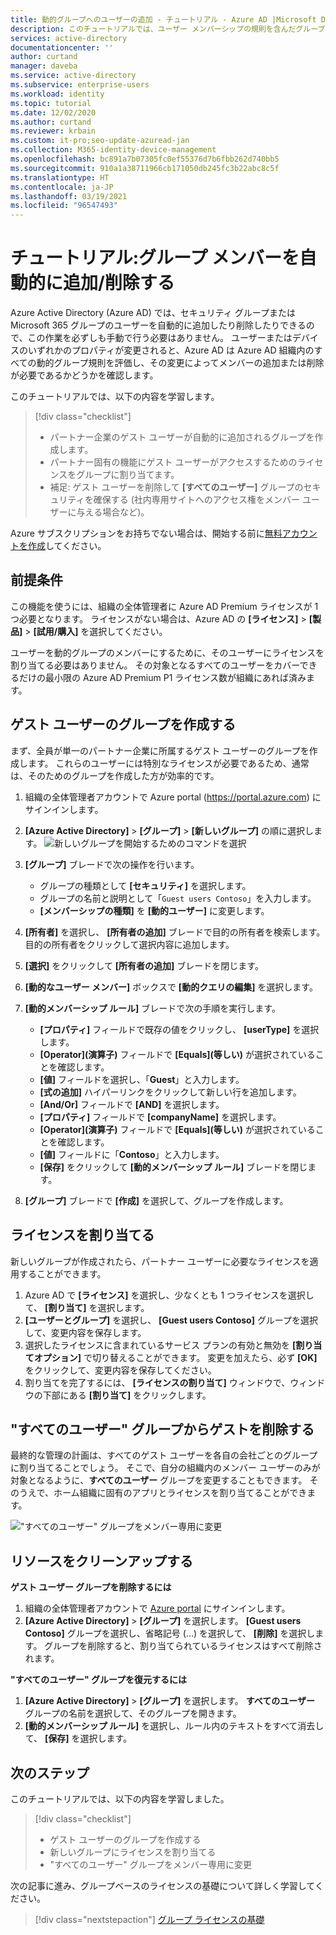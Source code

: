 ```yaml
---
title: 動的グループへのユーザーの追加 - チュートリアル - Azure AD |Microsoft Docs
description: このチュートリアルでは、ユーザー メンバーシップの規則を含んだグループを使って、ユーザーを自動的に追加したり削除したりします。
services: active-directory
documentationcenter: ''
author: curtand
manager: daveba
ms.service: active-directory
ms.subservice: enterprise-users
ms.workload: identity
ms.topic: tutorial
ms.date: 12/02/2020
ms.author: curtand
ms.reviewer: krbain
ms.custom: it-pro;seo-update-azuread-jan
ms.collection: M365-identity-device-management
ms.openlocfilehash: bc891a7b07305fc0ef55376d7b6fbb262d740bb5
ms.sourcegitcommit: 910a1a38711966cb171050db245fc3b22abc8c5f
ms.translationtype: HT
ms.contentlocale: ja-JP
ms.lasthandoff: 03/19/2021
ms.locfileid: "96547493"
---
```

# <a name="tutorial-add-or-remove-group-members-automatically"></a>チュートリアル:グループ メンバーを自動的に追加/削除する

Azure Active Directory (Azure AD) では、セキュリティ グループまたは Microsoft 365 グループのユーザーを自動的に追加したり削除したりできるので、この作業を必ずしも手動で行う必要はありません。 ユーザーまたはデバイスのいずれかのプロパティが変更されると、Azure AD は Azure AD 組織内のすべての動的グループ規則を評価し、その変更によってメンバーの追加または削除が必要であるかどうかを確認します。

このチュートリアルでは、以下の内容を学習します。
> [!div class="checklist"]
> * パートナー企業のゲスト ユーザーが自動的に追加されるグループを作成します。
> * パートナー固有の機能にゲスト ユーザーがアクセスするためのライセンスをグループに割り当てます。
> * 補足: ゲスト ユーザーを削除して **[すべてのユーザー]** グループのセキュリティを確保する (社内専用サイトへのアクセス権をメンバー ユーザーに与える場合など)。

Azure サブスクリプションをお持ちでない場合は、開始する前に[無料アカウントを作成](https://azure.microsoft.com/free/)してください。

## <a name="prerequisites"></a>前提条件

この機能を使うには、組織の全体管理者に Azure AD Premium ライセンスが 1 つ必要となります。 ライセンスがない場合は、Azure AD の **[ライセンス]**  >  **[製品]**  >  **[試用/購入]** を選択してください。

ユーザーを動的グループのメンバーにするために、そのユーザーにライセンスを割り当てる必要はありません。 その対象となるすべてのユーザーをカバーできるだけの最小限の Azure AD Premium P1 ライセンス数が組織にあれば済みます。 

## <a name="create-a-group-of-guest-users"></a>ゲスト ユーザーのグループを作成する

まず、全員が単一のパートナー企業に所属するゲスト ユーザーのグループを作成します。 これらのユーザーには特別なライセンスが必要であるため、通常は、そのためのグループを作成した方が効率的です。

1. 組織の全体管理者アカウントで Azure portal (https://portal.azure.com) にサインインします。
2. **[Azure Active Directory]**  >  **[グループ]**  >  **[新しいグループ]** の順に選択します。
   ![新しいグループを開始するためのコマンドを選択](./media/groups-dynamic-tutorial/new-group.png)
3. **[グループ]** ブレードで次の操作を行います。
  
   * グループの種類として **[セキュリティ]** を選択します。
   * グループの名前と説明として「`Guest users Contoso`」を入力します。
   * **[メンバーシップの種類]** を **[動的ユーザー]** に変更します。
   
4. **[所有者]** を選択し、 **[所有者の追加]** ブレードで目的の所有者を検索します。 目的の所有者をクリックして選択内容に追加します。
5. **[選択]** をクリックして **[所有者の追加]** ブレードを閉じます。  
6. **[動的なユーザー メンバー]** ボックスで **[動的クエリの編集]** を選択します。
7. **[動的メンバーシップ ルール]** ブレードで次の手順を実行します。

   * **[プロパティ]** フィールドで既存の値をクリックし、 **[userType]** を選択します。 
   * **[Operator]\(演算子\)** フィールドで **[Equals]\(等しい\)** が選択されていることを確認します。  
   * **[値]** フィールドを選択し、「**Guest**」と入力します。 
   * **[式の追加]** ハイパーリンクをクリックして新しい行を追加します。
   * **[And/Or]** フィールドで **[AND]** を選択します。
   * **[プロパティ]** フィールドで **[companyName]** を選択します。
   * **[Operator]\(演算子\)** フィールドで **[Equals]\(等しい\)** が選択されていることを確認します。
   * **[値]** フィールドに「**Contoso**」と入力します。
   * **[保存]** をクリックして **[動的メンバーシップ ルール]** ブレードを閉じます。
   
8. **[グループ]** ブレードで **[作成]** を選択して、グループを作成します。

## <a name="assign-licenses"></a>ライセンスを割り当てる

新しいグループが作成されたら、パートナー ユーザーに必要なライセンスを適用することができます。

1. Azure AD で **[ライセンス]** を選択し、少なくとも 1 つライセンスを選択して、 **[割り当て]** を選択します。
2. **[ユーザーとグループ]** を選択し、 **[Guest users Contoso]** グループを選択して、変更内容を保存します。
3. 選択したライセンスに含まれているサービス プランの有効と無効を **[割り当てオプション]** で切り替えることができます。 変更を加えたら、必ず **[OK]** をクリックして、変更内容を保存してください。
4. 割り当てを完了するには、 **[ライセンスの割り当て]** ウィンドウで、ウィンドウの下部にある **[割り当て]** をクリックします。

## <a name="remove-guests-from-all-users-group"></a>"すべてのユーザー" グループからゲストを削除する

最終的な管理の計画は、すべてのゲスト ユーザーを各自の会社ごとのグループに割り当てることでしょう。 そこで、自分の組織内のメンバー ユーザーのみが対象となるように、**すべてのユーザー** グループを変更することもできます。 そのうえで、ホーム組織に固有のアプリとライセンスを割り当てることができます。

   !["すべてのユーザー" グループをメンバー専用に変更](./media/groups-dynamic-tutorial/all-users-edit.png)

## <a name="clean-up-resources"></a>リソースをクリーンアップする

**ゲスト ユーザー グループを削除するには**

1. 組織の全体管理者アカウントで [Azure portal](https://portal.azure.com) にサインインします。
2. **[Azure Active Directory]**  >  **[グループ]** を選択します。 **[Guest users Contoso]** グループを選択し、省略記号 (...) を選択して、 **[削除]** を選択します。 グループを削除すると、割り当てられているライセンスはすべて削除されます。

**"すべてのユーザー" グループを復元するには**
1. **[Azure Active Directory]**  >  **[グループ]** を選択します。 **すべてのユーザー** グループの名前を選択して、そのグループを開きます。
1. **[動的メンバーシップ ルール]** を選択し、ルール内のテキストをすべて消去して、 **[保存]** を選択します。

## <a name="next-steps"></a>次のステップ

このチュートリアルでは、以下の内容を学習しました。
> [!div class="checklist"]
> * ゲスト ユーザーのグループを作成する
> * 新しいグループにライセンスを割り当てる
> * "すべてのユーザー" グループをメンバー専用に変更

次の記事に進み、グループベースのライセンスの基礎について詳しく学習してください。
> [!div class="nextstepaction"]
> [グループ ライセンスの基礎](../fundamentals/active-directory-licensing-whatis-azure-portal.md)



